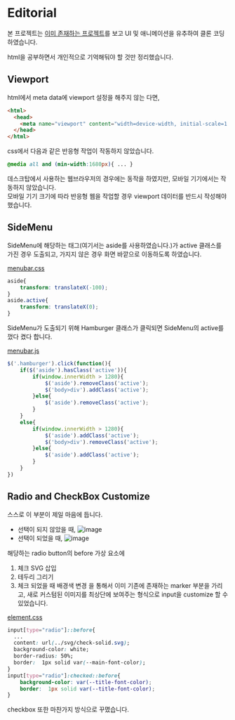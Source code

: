 # Editorial
본 프로젝트는 [이미 존재하는 프로젝트](https://html5up.net/editorial)를 보고 UI 및 애니메이션을 유추하여 클론 코딩하였습니다.

html을 공부하면서 개인적으로 기억해둬야 할 것만 정리했습니다.

## Viewport
html에서 meta data에 viewport 설정을 해주지 않는 다면,
``` html
<html>
  <head>
    <meta name="viewport" content="width=device-width, initial-scale=1.0">
  </head>
</html>
```

css에서 다음과 같은 반응형 작업이 작동하지 않았습니다.
``` css
@media all and (min-width:1680px){ ... }
```
데스크탑에서 사용하는 웹브라우저의 경우에는 동작을 하였지만, 모바일 기기에서는 작동하지 않았습니다.    
모바일 기기 크기에 따라 반응형 웹을 작업할 경우 viewport 데이터를 반드시 작성해야 했습니다.

## SideMenu
SideMenu에 해당하는 태그(여기서는 aside를 사용하였습니다.)가 active 클래스를 가진 경우 도출되고, 가지지 않은 경우 화면 바깥으로 이동하도록 하였습니다.

[menubar.css](https://github.com/HanGyeolee/Editorial/blob/main/css/menubar.css)
``` css
aside{
    transform: translateX(-100);
}
aside.active{
    transform: translateX(0);
}
```

SideMenu가 도출되기 위해 Hamburger 클래스가 클릭되면 SideMenu의 active를 껐다 켰다 합니다.

[menubar.js](https://github.com/HanGyeolee/Editorial/blob/main/js/menubar.js)
``` javascript
$('.hamburger').click(function(){
    if($('aside').hasClass('active')){
        if(window.innerWidth > 1280){
            $('aside').removeClass('active');
            $('body>div').addClass('active');
        }else{
            $('aside').removeClass('active');
        }
    }
    else{
        if(window.innerWidth > 1280){
            $('aside').addClass('active');
            $('body>div').removeClass('active');
        }else{
            $('aside').addClass('active');
        }
    }
})
```

## Radio and CheckBox Customize
스스로 이 부분이 제일 마음에 듭니다.
+ 선택이 되지 않았을 때, ![image](https://user-images.githubusercontent.com/46367614/135958699-d16a0732-6c05-4edb-8189-76b8ecfa22ea.png)
+ 선택이 되었을 때, ![image](https://user-images.githubusercontent.com/46367614/135958668-5e025659-2083-46b6-86db-443d9c6079a7.png)

해당하는 radio button의 before 가상 요소에
1. 체크 SVG 삽입
2. 테두리 그리기
3. 체크 되었을 때 배경색 변경
을 통해서 이미 기존에 존재하는 marker 부분을 가리고, 새로 커스텀된 이미지를 최상단에 보여주는 형식으로 input을 customize 할 수 있었습니다.

[element.css](https://github.com/HanGyeolee/Editorial/blob/main/css/element.css)
``` css
input[type="radio"]::before{
  ...
  content: url(../svg/check-solid.svg);
  background-color: white;
  border-radius: 50%;
  border:  1px solid var(--main-font-color);
}
input[type="radio"]:checked::before{
    background-color: var(--title-font-color);
    border:  1px solid var(--title-font-color);
}
```

checkbox 또한 마찬가지 방식으로 꾸몄습니다.

